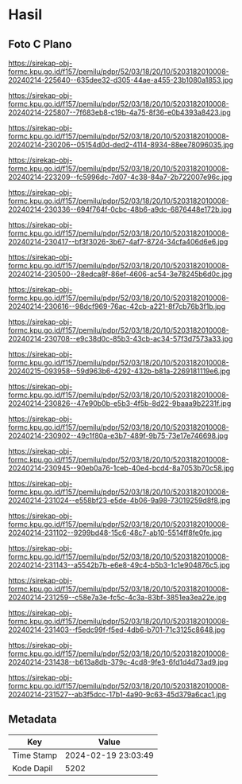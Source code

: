 # Hasil

## Foto C Plano

https://sirekap-obj-formc.kpu.go.id/f157/pemilu/pdpr/52/03/18/20/10/5203182010008-20240214-225640--635dee32-d305-44ae-a455-23b1080a1853.jpg

https://sirekap-obj-formc.kpu.go.id/f157/pemilu/pdpr/52/03/18/20/10/5203182010008-20240214-225807--7f683eb8-c19b-4a75-8f36-e0b4393a8423.jpg

https://sirekap-obj-formc.kpu.go.id/f157/pemilu/pdpr/52/03/18/20/10/5203182010008-20240214-230206--05154d0d-ded2-4114-8934-88ee78096035.jpg

https://sirekap-obj-formc.kpu.go.id/f157/pemilu/pdpr/52/03/18/20/10/5203182010008-20240214-223209--fc5996dc-7d07-4c38-84a7-2b722007e96c.jpg

https://sirekap-obj-formc.kpu.go.id/f157/pemilu/pdpr/52/03/18/20/10/5203182010008-20240214-230336--694f764f-0cbc-48b6-a9dc-6876448e172b.jpg

https://sirekap-obj-formc.kpu.go.id/f157/pemilu/pdpr/52/03/18/20/10/5203182010008-20240214-230417--bf3f3026-3b67-4af7-8724-34cfa406d6e6.jpg

https://sirekap-obj-formc.kpu.go.id/f157/pemilu/pdpr/52/03/18/20/10/5203182010008-20240214-230500--28edca8f-86ef-4606-ac54-3e78245b6d0c.jpg

https://sirekap-obj-formc.kpu.go.id/f157/pemilu/pdpr/52/03/18/20/10/5203182010008-20240214-230616--98dcf969-76ac-42cb-a221-8f7cb76b3f1b.jpg

https://sirekap-obj-formc.kpu.go.id/f157/pemilu/pdpr/52/03/18/20/10/5203182010008-20240214-230708--e9c38d0c-85b3-43cb-ac34-57f3d7573a33.jpg

https://sirekap-obj-formc.kpu.go.id/f157/pemilu/pdpr/52/03/18/20/10/5203182010008-20240215-093958--59d963b6-4292-432b-b81a-2269181119e6.jpg

https://sirekap-obj-formc.kpu.go.id/f157/pemilu/pdpr/52/03/18/20/10/5203182010008-20240214-230826--47e90b0b-e5b3-4f5b-8d22-9baaa9b2231f.jpg

https://sirekap-obj-formc.kpu.go.id/f157/pemilu/pdpr/52/03/18/20/10/5203182010008-20240214-230902--49c1f80a-e3b7-489f-9b75-73e17e746698.jpg

https://sirekap-obj-formc.kpu.go.id/f157/pemilu/pdpr/52/03/18/20/10/5203182010008-20240214-230945--90eb0a76-1ceb-40e4-bcd4-8a7053b70c58.jpg

https://sirekap-obj-formc.kpu.go.id/f157/pemilu/pdpr/52/03/18/20/10/5203182010008-20240214-231024--e558bf23-e5de-4b06-9a98-73019259d8f8.jpg

https://sirekap-obj-formc.kpu.go.id/f157/pemilu/pdpr/52/03/18/20/10/5203182010008-20240214-231102--9299bd48-15c6-48c7-ab10-5514ff8fe0fe.jpg

https://sirekap-obj-formc.kpu.go.id/f157/pemilu/pdpr/52/03/18/20/10/5203182010008-20240214-231143--a5542b7b-e6e8-49c4-b5b3-1c1e904876c5.jpg

https://sirekap-obj-formc.kpu.go.id/f157/pemilu/pdpr/52/03/18/20/10/5203182010008-20240214-231259--c58e7a3e-fc5c-4c3a-83bf-3851ea3ea22e.jpg

https://sirekap-obj-formc.kpu.go.id/f157/pemilu/pdpr/52/03/18/20/10/5203182010008-20240214-231403--f5edc99f-f5ed-4db6-b701-71c3125c8648.jpg

https://sirekap-obj-formc.kpu.go.id/f157/pemilu/pdpr/52/03/18/20/10/5203182010008-20240214-231438--b613a8db-379c-4cd8-9fe3-6fd1d4d73ad9.jpg

https://sirekap-obj-formc.kpu.go.id/f157/pemilu/pdpr/52/03/18/20/10/5203182010008-20240214-231527--ab3f5dcc-17b1-4a90-9c63-45d379a6cac1.jpg


## Metadata

| Key        | Value               |
| ---------- | ------------------- |
| Time Stamp | 2024-02-19 23:03:49 |
| Kode Dapil | 5202                |



